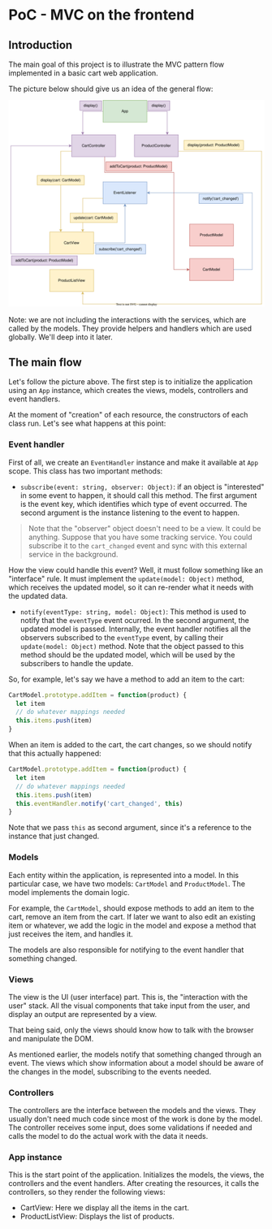 # PoC - MVC on the frontend

## Introduction

The main goal of this project is to illustrate the MVC pattern flow implemented in
a basic cart web application.

The picture below should give us an idea of the general
flow:

![Application flow](./MVC-PoC.drawio.svg)

Note: we are not including the interactions with the services, which are called by the
models. They provide helpers and handlers which are used globally. We'll deep into it later.

## The main flow

Let's follow the picture above. The first step is to initialize the application using an `App`
instance, which creates the views, models, controllers and event handlers.

At the moment of "creation" of each resource, the constructors of each class run.
Let's see what happens at this point:

### Event handler

First of all, we create an `EventHandler` instance and make it available at `App` scope.
This class has two important methods:

- `subscribe(event: string, observer: Object)`: if an object is "interested" in some event
to happen, it should call this method. The first argument is the event key, which identifies
which type of event occurred. The second argument is the instance listening to the event
to happen.

> Note that the "observer" object doesn't need to be a view. It could be anything. Suppose
that you have some tracking service. You could subscribe it to the `cart_changed` event
and sync with this external service in the background.

How the view could handle this event? Well, it must follow something like an "interface" rule.
It must implement the `update(model: Object)` method, which receives the updated model, so
it can re-render what it needs with the updated data.

- `notify(eventType: string, model: Object)`: This method is used to notify that the `eventType`
event ocurred. In the second argument, the updated model is passed.
Internally, the event handler notifies all the observers subscribed to the `eventType` event,
by calling their `update(model: Object)` method. Note that the object passed to this method
should be the updated model, which will be used by the subscribers to handle the update.

So, for example, let's say we have a method to add an item to the cart:

```javascript
CartModel.prototype.addItem = function(product) {
  let item
  // do whatever mappings needed
  this.items.push(item)
}
```

When an item is added to the cart, the cart changes, so we should notify that this actually happened:

```javascript
CartModel.prototype.addItem = function(product) {
  let item
  // do whatever mappings needed
  this.items.push(item)
  this.eventHandler.notify('cart_changed', this)
}
```

Note that we pass `this` as second argument, since it's a reference to the instance that just changed.

### Models

Each entity within the application, is represented into a model. In this particular case, we have two
models: `CartModel` and `ProductModel`. The model implements the domain logic.

For example, the `CartModel`, should expose methods to add an item to the cart, remove an item from
the cart. If later we want to also edit an existing item or whatever, we add the logic in the
model and expose a method that just receives the item, and handles it.

The models are also responsible for notifying to the event handler that something changed.

### Views

The view is the UI (user interface) part. This is, the "interaction with the user" stack. All the
visual components that take input from the user, and display an output are represented by a view.

That being said, only the views should know how to talk with the browser and manipulate the DOM.

As mentioned earlier, the models notify that something changed through an event. The views which
show information about a model should be aware of the changes in the model, subscribing to
the events needed.

### Controllers

The controllers are the interface between the models and the views. They usually don't need much code
since most of the work is done by the model. The controller receives some input, does some validations
if needed and calls the model to do the actual work with the data it needs.

### App instance

This is the start point of the application. Initializes the models, the views, the controllers and
the event handlers.
After creating the resources, it calls the controllers, so they render the following views:

- CartView: Here we display all the items in the cart.
- ProductListView: Displays the list of products.
